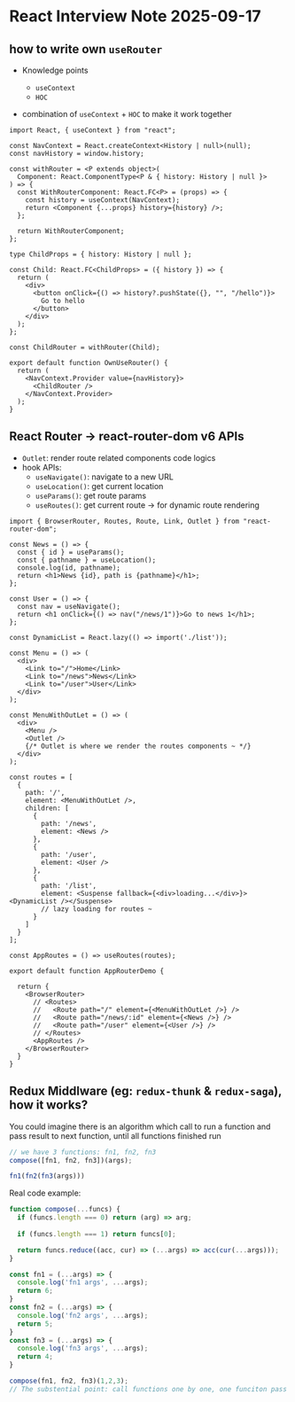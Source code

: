 # React Interview Note 2025-09-17

## how to write own `useRouter`

- Knowledge points
  - `useContext`
  - `HOC`

- combination of `useContext` + `HOC` to make it work together

```tsx
import React, { useContext } from "react";

const NavContext = React.createContext<History | null>(null);
const navHistory = window.history;

const withRouter = <P extends object>(
  Component: React.ComponentType<P & { history: History | null }>
) => {
  const WithRouterComponent: React.FC<P> = (props) => {
    const history = useContext(NavContext);
    return <Component {...props} history={history} />;
  };

  return WithRouterComponent;
};

type ChildProps = { history: History | null };

const Child: React.FC<ChildProps> = ({ history }) => {
  return (
    <div>
      <button onClick={() => history?.pushState({}, "", "/hello")}>
        Go to hello
      </button>
    </div>
  );
};

const ChildRouter = withRouter(Child);

export default function OwnUseRouter() {
  return (
    <NavContext.Provider value={navHistory}>
      <ChildRouter />
    </NavContext.Provider>
  );
}
```

## React Router -> react-router-dom v6 APIs

- `Outlet`: render route related components code logics
- hook APIs:
  - `useNavigate()`: navigate to a new URL
  - `useLocation()`: get current location
  - `useParams()`: get route params
  - `useRoutes()`: get current route -> for dynamic route rendering

```tsx
import { BrowserRouter, Routes, Route, Link, Outlet } from "react-router-dom";

const News = () => {
  const { id } = useParams();
  const { pathname } = useLocation();
  console.log(id, pathname);
  return <h1>News {id}, path is {pathname}</h1>;
};

const User = () => {
  const nav = useNavigate();
  return <h1 onClick={() => nav("/news/1")}>Go to news 1</h1>;
};

const DynamicList = React.lazy(() => import('./list'));

const Menu = () => (
  <div>
    <Link to="/">Home</Link>
    <Link to="/news">News</Link>
    <Link to="/user">User</Link>
  </div>
);

const MenuWithOutLet = () => (
  <div>
    <Menu />
    <Outlet />
    {/* Outlet is where we render the routes components ~ */}
  </div>
);

const routes = [
  {
    path: '/',
    element: <MenuWithOutLet />,
    children: [
      {
        path: '/news',
        element: <News />
      },
      {
        path: '/user',
        element: <User />
      },
      {
        path: '/list',
        element: <Suspense fallback={<div>loading...</div>}><DynamicList /></Suspense>
        // lazy loading for routes ~
      }
    ]
  }
];

const AppRoutes = () => useRoutes(routes);

export default function AppRouterDemo {
  
  return {
    <BrowserRouter>
      // <Routes>
      //   <Route path="/" element={<MenuWithOutLet />} />
      //   <Route path="/news/:id" element={<News />} />
      //   <Route path="/user" element={<User />} />
      // </Routes>
      <AppRoutes />
    </BrowserRouter>
  }
}
```

## Redux Middlware (eg: `redux-thunk` & `redux-saga`), how it works?

You could imagine there is an algorithm which call to run a function and pass result to next function, until all functions finished run

```js
// we have 3 functions: fn1, fn2, fn3
compose([fn1, fn2, fn3])(args);

fn1(fn2(fn3(args)))
```

Real code example:

```js
function compose(...funcs) {
  if (funcs.length === 0) return (arg) => arg;
  
  if (funcs.length === 1) return funcs[0];

  return funcs.reduce((acc, cur) => (...args) => acc(cur(...args)));
}

const fn1 = (...args) => {
  console.log('fn1 args', ...args);
  return 6;
}
const fn2 = (...args) => {
  console.log('fn2 args', ...args);
  return 5;
}
const fn3 = (...args) => {
  console.log('fn3 args', ...args);
  return 4;
}

compose(fn1, fn2, fn3)(1,2,3);
// The substential point: call functions one by one, one funciton pass result to next function until done ~
```
